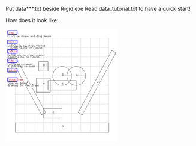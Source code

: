 Put data***.txt beside Rigid.exe
Read data_tutorial.txt to have a quick start!

How does it look like: 

![angrybird](angrybird.gif)
